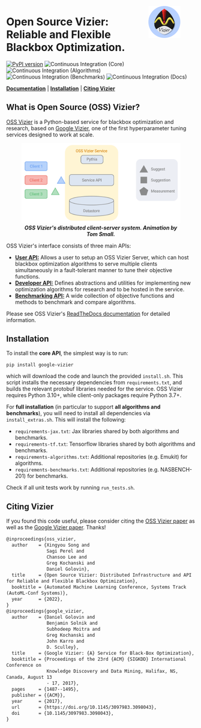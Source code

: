 <figure>
<img src="docs/assets/vizier_logo.png" width=20% align="right"/>
</figure>

# Open Source Vizier: Reliable and Flexible Blackbox Optimization.

[![PyPI version](https://badge.fury.io/py/google-vizier.svg)](https://badge.fury.io/py/google-vizier)
![Continuous Integration (Core)](https://github.com/google/vizier/workflows/pytest_core/badge.svg)
![Continuous Integration (Algorithms)](https://github.com/google/vizier/workflows/pytest_algorithms/badge.svg)
![Continuous Integration (Benchmarks)](https://github.com/google/vizier/workflows/pytest_benchmarks/badge.svg)
![Continuous Integration (Docs)](https://github.com/google/vizier/workflows/docs/badge.svg)

[**Documentation**](https://oss-vizier.readthedocs.io/)
| [**Installation**](#installation)
| [**Citing Vizier**](#citing_vizier)


## What is Open Source (OSS) Vizier?

[OSS Vizier](https://arxiv.org/abs/2207.13676) is a Python-based service for blackbox optimization and research, based on [Google Vizier](https://dl.acm.org/doi/10.1145/3097983.3098043), one of the first hyperparameter tuning services designed to work at scale.

<figure>
<p align="center" width=65%>
<img src="docs/assets/oss_vizier_service.gif"/>
  <br>
  <em><b>OSS Vizier's distributed client-server system. Animation by Tom Small.</b></em>
</p>
</figure>

OSS Vizier's interface consists of three main APIs:

* [**User API:**](https://oss-vizier.readthedocs.io/en/latest/guides/index.html#for-users) Allows a user to setup an OSS Vizier Server, which can host blackbox optimization algorithms to serve multiple clients simultaneously in a fault-tolerant manner to tune their objective functions.
* [**Developer API:**](https://oss-vizier.readthedocs.io/en/latest/guides/index.html#for-developers) Defines abstractions and utilities for implementing new optimization algorithms for research and to be hosted in the service.
* [**Benchmarking API:**](https://oss-vizier.readthedocs.io/en/latest/guides/index.html#for-benchmarking) A wide collection of objective functions and methods to benchmark and compare algorithms.

Please see OSS Vizier's [ReadTheDocs documentation](https://oss-vizier.readthedocs.io/) for detailed information.




## Installation <a name="installation"></a>
To install the **core API**, the simplest way is to run:

```
pip install google-vizier
```

which will download the code and launch the provided `install.sh`. This script installs the necessary dependencies from `requirements.txt`, and builds the relevant protobuf libraries needed for the service. OSS Vizier requires Python 3.10+, while client-only packages require Python 3.7+.

For **full installation** (in particular to support **all algorithms and benchmarks**), you will need to install all dependencies via `install_extras.sh`. This will install the following:

* `requirements-jax.txt`: Jax libraries shared by both algorithms and benchmarks.
* `requirements-tf.txt`: Tensorflow libraries shared by both algorithms and benchmarks.
* `requirements-algorithms.txt`: Additional repositories (e.g. Emukit) for algorithms.
* `requirements-benchmarks.txt`: Additional repositories (e.g. NASBENCH-201) for benchmarks.

Check if all unit tests work by running `run_tests.sh`.


## Citing Vizier <a name="citing_vizier"></a>
If you found this code useful, please consider citing the [OSS Vizier paper](https://arxiv.org/abs/2207.13676) as well as the [Google Vizier paper](https://dl.acm.org/doi/10.1145/3097983.3098043). Thanks!

```
@inproceedings{oss_vizier,
  author    = {Xingyou Song and
               Sagi Perel and
               Chansoo Lee and
               Greg Kochanski and
               Daniel Golovin},
  title     = {Open Source Vizier: Distributed Infrastructure and API for Reliable and Flexible Blackbox Optimization},
  booktitle = {Automated Machine Learning Conference, Systems Track (AutoML-Conf Systems)},
  year      = {2022},
}
@inproceedings{google_vizier,
  author    = {Daniel Golovin and
               Benjamin Solnik and
               Subhodeep Moitra and
               Greg Kochanski and
               John Karro and
               D. Sculley},
  title     = {Google Vizier: {A} Service for Black-Box Optimization},
  booktitle = {Proceedings of the 23rd {ACM} {SIGKDD} International Conference on
               Knowledge Discovery and Data Mining, Halifax, NS, Canada, August 13
               - 17, 2017},
  pages     = {1487--1495},
  publisher = {{ACM}},
  year      = {2017},
  url       = {https://doi.org/10.1145/3097983.3098043},
  doi       = {10.1145/3097983.3098043},
}
```
